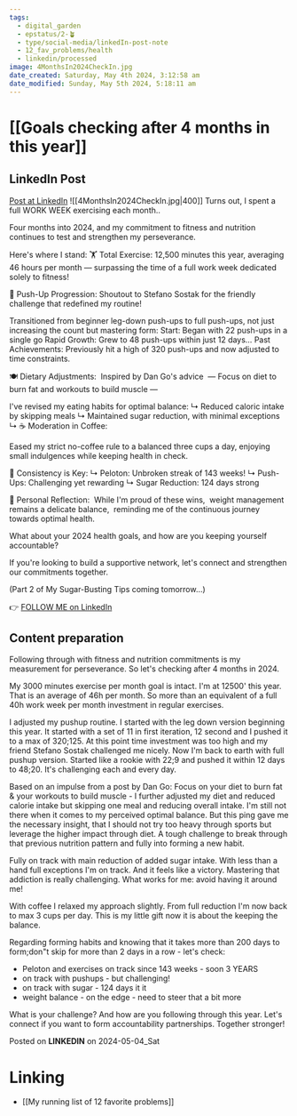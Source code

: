 ```yaml
---
tags:
  - digital_garden
  - epstatus/2-🪴
  - type/social-media/linkedIn-post-note
  - 12_fav_problems/health
  - linkedin/processed
image: 4MonthsIn2024CheckIn.jpg
date_created: Saturday, May 4th 2024, 3:12:58 am
date_modified: Sunday, May 5th 2024, 5:18:11 am
---
```

# [[Goals checking after 4 months in this year]]
## LinkedIn Post
[Post at LinkedIn](https://www.linkedin.com/posts/sebastiankamilli_turns-out-i-spent-a-full-work-week-exercising-activity-7192425215312711680-a1Ll?utm_source=share&utm_medium=member_desktop)
![[4MonthsIn2024CheckIn.jpg|400]]
Turns out, I spent a full WORK WEEK exercising each month..

Four months into 2024, and my commitment to fitness and nutrition continues to test and strengthen my perseverance. 

Here's where I stand:
🏋️ Total Exercise: 12,500 minutes this year, averaging 46 hours per month — surpassing the time of a full work week dedicated solely to fitness!

👊 Push-Up Progression: Shoutout to Stefano Sostak for the friendly challenge that redefined my routine! 

Transitioned from beginner leg-down push-ups to full push-ups, not just increasing the count but mastering form:
Start: Began with 22 push-ups in a single go
Rapid Growth: Grew to 48 push-ups within just 12 days…
Past Achievements: Previously hit a high of 320 push-ups and now adjusted to time constraints.

🍽️ Dietary Adjustments: 
Inspired by Dan Go's advice  — Focus on diet to burn fat and workouts to build muscle — 

I've revised my eating habits for optimal balance:
↳ Reduced caloric intake by skipping meals
↳ Maintained sugar reduction, with minimal exceptions
↳ ☕ Moderation in Coffee: 

Eased my strict no-coffee rule to a balanced three cups a day, enjoying small indulgences while keeping health in check.

🔄 Consistency is Key:
↳ Peloton: Unbroken streak of 143 weeks!
↳ Push-Ups: Challenging yet rewarding
↳ Sugar Reduction: 124 days strong

🤔 Personal Reflection: 
While I'm proud of these wins, 
weight management remains a delicate balance, 
reminding me of the continuous journey towards optimal health.

  What about your 2024 health goals, and how are you keeping yourself accountable? 

If you're looking to build a supportive network, let's connect and strengthen our commitments together. 

(Part 2 of My Sugar-Busting Tips coming tomorrow…)

👉 [FOLLOW ME on LinkedIn](https://www.linkedin.com/comm/mynetwork/discovery-see-all?usecase=PEOPLE_FOLLOWS&followMember=sebastiankamilli)

## Content preparation

Following through with fitness and nutrition commitments is my measurement for perseverance. So let's checking after 4 months in 2024.

My 3000 minutes exercise per month goal is intact. I'm at 12500' this year. That is an average of 46h per month. So more than an equivalent of a full 40h work week per month investment in regular exercises. 

I adjusted my pushup routine. I started with the leg down version beginning this year. It started with a set of 11 in first iteration, 12 second and I pushed it to a max of 320;125. 
At this point time investment was too high and my friend Stefano Sostak challenged me nicely. Now I'm back to earth with full pushup version. Started like a rookie with 22;9 and pushed it within 12 days to 48;20. 
It's challenging each and every day.

Based on an impulse from a post by Dan Go: Focus on your diet to burn fat & your workouts to build muscle - I further adjusted my diet and reduced calorie intake but skipping one meal and reducing overall intake. I'm still not there when it comes to my perceived optimal balance. But this ping gave me the necessary insight, that I should not try too heavy through sports but leverage the higher impact through diet. 
A tough challenge to break through that previous nutrition pattern and fully into forming a new habit.

Fully on track with main reduction of added sugar intake. With less than a hand full exceptions I'm on track. And it feels like a victory. Mastering that addiction is really challenging. What works for me: avoid having it around me!

With coffee I relaxed my approach slightly. From full reduction I'm now back to max 3 cups per day. This is my little gift now it is about the keeping the balance. 

Regarding forming habits and knowing that it takes more than 200 days to form;don"t skip for more than 2 days in a row - let's check:
+ Peloton and exercises on track since 143 weeks - soon 3 YEARS
+ on track with pushups - but challenging!
+ on track with sugar - 124 days it it
+ weight balance - on the edge - need to steer that a bit more

What is your challenge? And how are you following through this year. Let's connect if you want to form accountability partnerships. Together stronger!

Posted on **LINKEDIN** on 2024-05-04_Sat
# Linking
+ [[My running list of 12 favorite problems]]